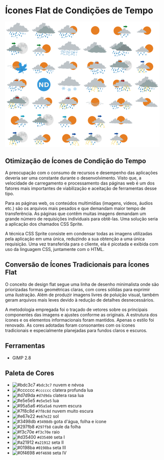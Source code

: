 # Ícones Flat de Condições de Tempo

![CSS Sprite dos Ícones Flat](https://raw.githubusercontent.com/mpsacademico/ptflaticon/master/css-sprite/m/m.png)

## Otimização de Ícones de Condição do Tempo  

A preocupação com o consumo de recursos e desempenho das aplicações deveria ser uma constante durante o desenvolvimento. Visto que, a velocidade de carregamento e processamento das páginas web é um dos fatores mais importantes de viabilização e aceitação de ferramentas desse tipo.  

Para as páginas web, os conteúdos multimídias (imagens, vídeos, áudios etc.) são os arquivos mais pesados e que demandam maior tempo de transferência. As páginas que contêm muitas imagens demandam um grande número de requisições individuais para obtê-las. Uma solução seria a aplicação dos chamados CSS Sprite.  

A técnica CSS Sprite consiste em condensar todas as imagens utilizadas pela aplicação em uma única, reduzindo a sua obtenção a uma única requisição. Uma vez transferida para o cliente, ela é picotada e exibida com uso da linguagem CSS, juntamente com o HTML.

## Conversão de Ícones Tradicionais para Ícones Flat

O conceito de design flat segue uma linha de desenho minimalista onde são priorizadas formas geométricas claras, com cores sólidas para exprimir uma ilustração. Além de produzir imagens livres de poluição visual, também geram arquivos mais leves devido à redução de detalhes desnecessários.

A metodologia empregada foi o traçado de vetores sobre os principais componentes das imagens e ajustes conforme as originais. A estrutura dos ícones e os elementos informacionais foram mantidos. Apenas o estilo foi renovado. As cores adotadas foram consonantes com os ícones tradicionais e especialmente planejadas para fundos claros e escuros. 

## Ferramentas

- GIMP 2.8

## Paleta de Cores
- ![#bdc3c7](https://placehold.it/15/bdc3c7/000000?text=+) `#bdc3c7` nuvem e névoa
- ![#cccccc](https://placehold.it/15/cccccc/000000?text=+) `#cccccc` clatera profunda lua
- ![#d7d9da](https://placehold.it/15/d7d9da/000000?text=+) `#d7d9da` clatera rasa lua
- ![#e5e5e5](https://placehold.it/15/e5e5e5/000000?text=+) `#e5e5e5` lua
- ![#95a5a6](https://placehold.it/15/95a5a6/000000?text=+) `#95a5a6` nuvem escura
- ![#7f8c8d](https://placehold.it/15/7f8c8d/000000?text=+) `#7f8c8d` nuvem muito escura
- ![#e67e22](https://placehold.it/15/e67e22/000000?text=+) `#e67e22` sol
- ![#3498db](https://placehold.it/15/3498db/000000?text=+) `#3498db` gota d'água, folha e ícone
- ![#297fb8](https://placehold.it/15/297fb8/000000?text=+) `#297fb8` caule da folha
- ![#f3c70e](https://placehold.it/15/f3c70e/000000?text=+) `#f3c70e` raio
- ![#d35400](https://placehold.it/15/d35400/000000?text=+) `#d35400` seta I
- ![#a21912](https://placehold.it/15/a21912/000000?text=+) `#a21912` seta II
- ![#0198ba](https://placehold.it/15/0198ba/000000?text=+) `#0198ba` seta III
- ![#0f4698](https://placehold.it/15/0f4698/000000?text=+) `#0f4698` seta IV
